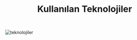 <h1 align="center"> Kullanılan Teknolojiler </h1> <br>

![teknolojiler](https://user-images.githubusercontent.com/23511412/43915254-d1d2f446-9c12-11e8-8470-3cfff25f75f1.png)

